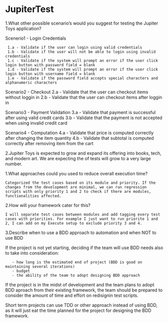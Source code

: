 # JupiterTest
1.What other possible scenario’s would you suggest for testing the Jupiter Toys application? 

  Scenerio1 - Login Credentials
  
     1.a - Validate if the user can login using valid credentials
     1.b - Validate if the user will not be able to login using invalid credentials
     1.c - Validate if the system will prompt an error if the user click login button with password field = blank
     1.d - Validate if the system will prompt an error if the user click login button with username field = blank
     1.e - Validate if the password field accepts special characters and alphanumeric characters
     
   Scenario2 - Checkout 
     2.a - Validate that the user can checkout items without loggin in
     2.b - Validate that the user can checkout items after loggin in
     
   Scenario3 - Payment Validation
     3.a - Validate that payment is successful after using valid credit cards
     3.b - Validate that the payment is not accepted when using invalid credit card
     
   Scenario4 - Computation
     4.a - Validate that price is computed correctly after changing the item quantity
     4.b - Validate that subtotal is computed correctly after removing item from the cart
     
2.Jupiter Toys is expected to grow and expand its offering into books, tech, and modern art. We are expecting the of tests will grow to a very large number. 

  1.What approaches could you used to reduce overall execution time? 
  
    Categorized the test cases based on its module and priority. If the changes from the development are minimal, we can run regression scripts with only priority 1 and 2 to check if there are modules, functionalities affected.
    
  2.How will your framework cater for this?
  
    I will separate test cases between modules and add tagging every test cases with priorities. For example I just want to run priorite 1 and 2, I can add on my Execute setup to exclude priority 3 and 4.
    
3.Describe when to use a BDD approach to automation and when NOT to use BDD

   If the project is not yet starting, deciding if the team will use BDD needs also to take into consideration:
   
       - how long is the estimated end of project (BDD is good on maintaining several iterations)
       - budget 
       - the ability of the team to adopt designing BDD approach
       
   If the project is in the midst of development and the team plans to adopt BDD aproach from their existing framework, the team should be prepared to consider the amount of time and effort on redisignin test scripts.
   
   Short term projects can use TDD or other approach instead of using BDD, as it will just eat the time planned for the project for designing the BDD framework.
